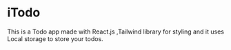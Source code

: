 # iTodo
This is a Todo app made with React.js ,Tailwind library for styling and it uses Local storage to store your todos.
